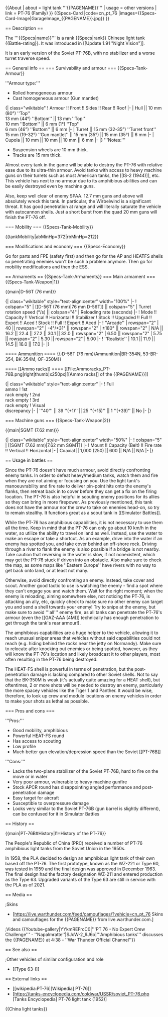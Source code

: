 {{About
| about = light tank '''{{PAGENAME}}'''
| usage = other versions
| link = PT-76 (Family)
}}
{{Specs-Card
|code=cn_pt_76
|images={{Specs-Card-Image|GarageImage_{{PAGENAME}}.jpg}}
}}

== Description ==
<!-- ''In the description, the first part should be about the history of the creation and combat usage of the vehicle, as well as its key features. In the second part, tell the reader about the ground vehicle in the game. Insert a screenshot of the vehicle, so that if the novice player does not remember the vehicle by name, he will immediately understand what kind of vehicle the article is talking about.'' -->
The '''{{Specs|name}}''' is a rank {{Specs|rank}} Chinese light tank {{Battle-rating}}. It was introduced in [[Update 1.91 "Night Vision"]].

It is an early version of the Soviet PT-76B, with no stabilizer and a worse turret traverse speed.

== General info ==
=== Survivability and armour ===
{{Specs-Tank-Armour}}
<!-- ''Describe armour protection. Note the most well protected and key weak areas. Appreciate the layout of modules as well as the number and location of crew members. Is the level of armour protection sufficient, is the placement of modules helpful for survival in combat? If necessary use a visual template to indicate the most secure and weak zones of the armour.'' -->

'''Armour type:'''

* Rolled homogeneous armour
* Cast homogeneous armour (Gun mantlet)

{| class="wikitable"
! Armour !! Front !! Sides !! Rear !! Roof
|-
| Hull || 10 mm (80°) ''Top'' <br> 13 mm (44°) ''Bottom'' || 13 mm ''Top'' <br> 10 mm ''Bottom'' || 6 mm (1°) ''Top'' <br> 6 mm (46°) ''Bottom'' || 6 mm
|-
| Turret || 15 mm (32-35°) ''Turret front'' <br> 15 mm (19-32°) ''Gun mantlet'' || 15 mm (35°) || 15 mm (35°) || 6 mm
|-
| Cupola || 10 mm || 10 mm || 10 mm || 6 mm
|-
|}
'''Notes:'''

* Suspension wheels are 10 mm thick.
* Tracks are 15 mm thick.

Almost every tank in the game will be able to destroy the PT-76 with relative ease due to its ultra-thin armour. Avoid tanks with access to heavy machine guns on their turrets such as most American tanks, the [[IS-2 (1944)]], etc. This vehicle has next to no armour due to its amphibious abilities and can be easily destroyed even by machine guns.

Also, keep well clear of enemy SPAA. 12.7 mm guns and above will absolutely wreck this tank. In particular, the Wirbelwind is a significant threat. It has good penetration at range and will literally saturate the vehicle with autocannon shells. Just a short burst from the quad 20 mm guns will finish the PT-76 off.

=== Mobility ===
{{Specs-Tank-Mobility}}
<!-- ''Write about the mobility of the ground vehicle. Estimate the specific power and manoeuvrability, as well as the maximum speed forwards and backwards.'' -->

{{tankMobility|abMinHp=372|rbMinHp=212}}

=== Modifications and economy ===
{{Specs-Economy}}

Go for parts and FPE (safety first) and then go for the AP and HEATFS shells so penetrating enemies won't be such a problem anymore. Then go for mobility modifications and then the ESS.

== Armaments ==
{{Specs-Tank-Armaments}}
=== Main armament ===
{{Specs-Tank-Weapon|1}}
<!-- ''Give the reader information about the characteristics of the main gun. Assess its effectiveness in a battle based on the reloading speed, ballistics and the power of shells. Do not forget about the flexibility of the fire, that is how quickly the cannon can be aimed at the target, open fire on it and aim at another enemy. Add a link to the main article on the gun: <code><nowiki>{{main|Name of the weapon}}</nowiki></code>. Describe in general terms the ammunition available for the main gun. Give advice on how to use them and how to fill the ammunition storage.'' -->
{{main|D-56T (76 mm)}}

{| class="wikitable" style="text-align:center" width="100%"
|-
! colspan="5" | [[D-56T (76 mm)|76 mm D-56T]] || colspan="5" | Turret rotation speed (°/s) || colspan="4" | Reloading rate (seconds)
|-
! Mode !! Capacity !! Vertical !! Horizontal !! Stabilizer
! Stock !! Upgraded !! Full !! Expert !! Aced
! Stock !! Full !! Expert !! Aced
|-
! ''Arcade''
| rowspan="2" | 40 || rowspan="2" | -4°/+31° || rowspan="2" | ±180° || rowspan="2" | N/A || 16.2 || 22.4 || 27.2 || 30.1 || 32.0 || rowspan="2" | 6.50 || rowspan="2" | 5.75 || rowspan="2" | 5.30 || rowspan="2" | 5.00
|-
! ''Realistic''
| 10.1 || 11.9 || 14.5 || 16.0 || 17.0
|-
|}

==== Ammunition ====
{{:D-56T (76 mm)/Ammunition|BR-354N, 53-BR-354, BK-354M, OF-350M}}

==== [[Ammo racks]] ====
[[File:Ammoracks_PT-76B.png|right|thumb|x250px|[[Ammo racks]] of the {{PAGENAME}}]]
<!-- '''Last updated: 2.15.1.55''' -->
{| class="wikitable" style="text-align:center"
|-
! Full<br>ammo
! 1st<br>rack empty
! 2nd<br>rack empty
! 3rd<br>rack empty
! Visual<br>discrepancy
|-
| '''40''' || 39&nbsp;''(+1)'' || 25&nbsp;''(+15)'' || 1&nbsp;''(+39)'' || No
|-
|}

=== Machine guns ===
{{Specs-Tank-Weapon|2}}
<!-- ''Offensive and anti-aircraft machine guns not only allow you to fight some aircraft but also are effective against lightly armoured vehicles. Evaluate machine guns and give recommendations on its use.'' -->
{{main|SGMT (7.62 mm)}}

{| class="wikitable" style="text-align:center" width="50%"
|-
! colspan="5" | [[SGMT (7.62 mm)|7.62 mm SGMT]]
|-
! Mount !! Capacity (Belt) !! Fire rate !! Vertical !! Horizontal
|-
| Coaxial || 1,000 (250) || 600 || N/A || N/A
|-
|}

== Usage in battles ==
<!-- ''Describe the tactics of playing in the vehicle, the features of using vehicles in the team and advice on tactics. Refrain from creating a "guide" - do not impose a single point of view but instead give the reader food for thought. Describe the most dangerous enemies and give recommendations on fighting them. If necessary, note the specifics of the game in different modes (AB, RB, SB).'' -->
Since the PT-76 doesn't have much armour, avoid directly confronting enemy tanks. In order to defeat heavy/medium tanks, watch them and fire when they are not aiming or focusing on you. Use the light tank's manoeuvrability and fire rate to deliver pin-point hits onto the enemy's flanks, then retreat back in to cover before they can get a fix on the firing location. The PT-76 is also helpful in scouting enemy positions for its allies so they can bring in more firepower. As previously mentioned, this tank does not have the armour nor the crew to take on enemies head-on, so try to remain stealthy. It functions great as a scout tank in [[Simulator Battles]].

While the PT-76 has amphibious capabilities, it is not necessary to use them all the time. Keep in mind that the PT-76 can only go about 10 km/h in the water, so utilize the ability to travel on land as well. Instead, use the water to make an escape or take a shortcut. As an example, drive into the water if an enemy has spotted you, and take cover behind an off-shore rock. Driving through a river to flank the enemy is also possible if a bridge is not nearby. Take caution that reversing in the water is slow, if not nonexistent, which may get the PT-76 stuck if driven into an obstacle. Also make sure to check the map, as some maps like ''Eastern Europe'' have rivers with no way to get back onto land, or at least not many.

Otherwise, avoid directly confronting an enemy. Instead, take cover and scout. Another good tactic to use is watching the enemy - find a spot where they can't engage you and watch them. Wait for the right moment; when the enemy is reloading, aiming somewhere else, not noticing the PT-76, is attacking an ally, etc, quickly check to make sure no other enemy can target you and send a shell towards your enemy! Try to snipe at the enemy, but make sure to avoid '''all''' enemy fire, as all tanks can penetrate the PT-76's armour (even the [[GAZ-AAA (4M)]] technically has enough penetration to get through the tank's rear armour!).

The amphibious capabilities are a huge helper to the vehicle, allowing it to reach unusual sniper areas that vehicles without said capabilities could not reach (e.g. hiding behind the rocks near the jetty on Normandy). Make sure to relocate after knocking out enemies or being spotted, however, as they will know the PT-76's location and likely broadcast it to other players, most often resulting in the PT-76 being destroyed.

The HEAT-FS shell is powerful in terms of penetration, but the post-penetration damage is lacking compared to other Soviet shells. Not to say that the BK-350M is weak (it's actually quite amazing for a HEAT shell), but oftentimes, 2 or more shots will be needed to destroy an enemy, particularly the more spacey vehicles like the Tiger 1 and Panther. It would be wise, therefore, to look up crew and module locations on enemy vehicles in order to make your shots as lethal as possible.

=== Pros and cons ===
<!-- ''Summarise and briefly evaluate the vehicle in terms of its characteristics and combat effectiveness. Mark its pros and cons in a bulleted list. Try not to use more than 6 points for each of the characteristics. Avoid using categorical definitions such as "bad", "good" and the like - use substitutions with softer forms such as "inadequate" and "effective".'' -->

'''Pros:'''

* Good mobility, amphibious
* Powerful HEAT-FS round
* Has access to scouting
* Low profile
* Much better gun elevation/depression speed than the Soviet [[PT-76B]]

'''Cons:'''

* Lacks the two-plane stabilizer of the Soviet PT-76B, hard to fire on the move or in water
* Very poor armour, vulnerable to heavy machine gunfire
* Stock APCR round has disappointing angled performance and post-penetration damage
* Easy target for aircraft
* Susceptible to overpressure damage
* Looks very similar to the Soviet PT-76B (gun barrel is slightly different), can be confused for it in Simulator Battles

== History ==
<!-- ''Describe the history of the creation and combat usage of the vehicle in more detail than in the introduction. If the historical reference turns out to be too long, take it to a separate article, taking a link to the article about the vehicle and adding a block "/History" (example: <nowiki>https://wiki.warthunder.com/(Vehicle-name)/History</nowiki>) and add a link to it here using the <code>main</code> template. Be sure to reference text and sources by using <code><nowiki><ref></ref></nowiki></code>, as well as adding them at the end of the article with <code><nowiki><references /></nowiki></code>. This section may also include the vehicle's dev blog entry (if applicable) and the in-game encyclopedia description (under <code><nowiki>=== In-game description ===</nowiki></code>, also if applicable).'' -->
{{main|PT-76B#History|l1=History of the PT-76}}

The People's Republic of China (PRC) received a number of PT-76 amphibious light tanks from the Soviet Union in the 1950s.

In 1958, the PLA decided to design an amphibious light tank of their own based off the PT-76. The first prototype, known as the WZ-221 or Type 60, was tested in 1959 and the final design was approved in December 1963. The final design had the factory designation WZ-211 and entered production as the Type 63. Upgraded variants of the Type 63 are still in service with the PLA as of 2021.

== Media ==
<!-- ''Excellent additions to the article would be video guides, screenshots from the game, and photos.'' -->

;Skins

* [https://live.warthunder.com/feed/camouflages/?vehicle=cn_pt_76 Skins and camouflages for the {{PAGENAME}} from live.warthunder.com.]

;Videos
{{Youtube-gallery|YYkmREFrcC0|'''PT 76 - No Expert Crew Challenge''' - ''Napalmratte''|SJoW-2_6J6o|'''Amphibious tanks'''  discusses the {{PAGENAME}} at 4:38  - ''War Thunder Official Channel''}}

== See also ==
<!-- ''Links to the articles on the War Thunder Wiki that you think will be useful for the reader, for example:''
* ''reference to the series of the vehicles;''
* ''links to approximate analogues of other nations and research trees.'' -->

;Other vehicles of similar configuration and role

* [[Type 63-I]]

== External links ==
<!-- ''Paste links to sources and external resources, such as:''
* ''topic on the official game forum;''
* ''other literature.'' -->

* [[wikipedia:PT-76|[Wikipedia] PT-76]]
* [https://tanks-encyclopedia.com/coldwar/USSR/soviet_PT-76.php <nowiki>[Tanks Encyclopedia]</nowiki> PT-76 light tank (1952)]

{{China light tanks}}